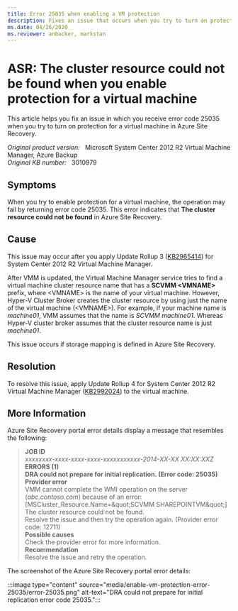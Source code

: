 ```yaml
---
title: Error 25035 when enabling a VM protection
description: Fixes an issue that occurs when you try to turn on protection for a virtual machine in Azure Site Recovery. This triggers error code that indicates cluster resource could not be found.
ms.date: 04/26/2020
ms.reviewer: anbacker, markstan
---
```

# ASR: The cluster resource could not be found when you enable protection for a virtual machine

This article helps you fix an issue in which you receive error code 25035 when you try to turn on protection for a virtual machine in Azure Site Recovery.

_Original product version:_ &nbsp; Microsoft System Center 2012 R2 Virtual Machine Manager, Azure Backup  
_Original KB number:_ &nbsp; 3010979

## Symptoms

When you try to enable protection for a virtual machine, the operation may fail by returning error code 25035. This error indicates that **The cluster resource could not be found** in Azure Site Recovery.

## Cause

This issue may occur after you apply Update Rollup 3 ([KB2965414](https://support.microsoft.com/help/2965414)) for System Center 2012 R2 Virtual Machine Manager.

After VMM is updated, the Virtual Machine Manager service tries to find a virtual machine cluster resource name that has a **SCVMM \<VMNAME>** prefix, where \<VMNAME> is the name of your virtual machine. However, Hyper-V Cluster Broker creates the cluster resource by using just the name of the virtual machine (\<VMNAME>). For example, if your machine name is *machine01*, VMM assumes that the name is *SCVMM machine01*. Whereas Hyper-V cluster broker assumes that the cluster resource name is just *machine01*.

This issue occurs if storage mapping is defined in Azure Site Recovery.

## Resolution

To resolve this issue, apply Update Rollup 4 for System Center 2012 R2 Virtual Machine Manager ([KB2992024](https://support.microsoft.com/help/2992024)) to the virtual machine.

## More Information

Azure Site Recovery portal error details display a message that resembles the following:

> **JOB ID**  
> *xxxxxxxx-xxxx-xxxx-xxxx-xxxxxxxxxxx-2014-XX-XX XX:XX:XXZ*  
> **ERRORS (1)**  
> **DRA could not prepare for initial replication. (Error code: 25035)**  
> **Provider error**  
> VMM cannot complete the WMI operation on the server (*abc.contoso.com*) because of an error:  
> [MSCluster_Resource.Name=\&quot;SCVMM SHAREPOINTVM\&quot;] The cluster resource could not be found.  
> Resolve the issue and then try the operation again. (Provider error code: 12711)  
> **Possible causes**  
> Check the provider error for more information.  
> **Recommendation**  
> Resolve the issue and retry the operation.

The screenshot of the Azure Site Recovery portal error details:

:::image type="content" source="media/enable-vm-protection-error-25035/error-25035.png" alt-text="DRA could not prepare for initial replication error code 25035.":::
